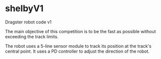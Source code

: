 # shelbyV1
Dragster robot code v1

The main objective of this competition is to be the fast as possible without exceeding the track limits.

The robot uses a 5-line sensor module to track its position at the track's central point. It uses a PD controller to adjust the direction of the robot.

